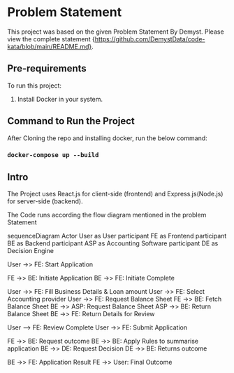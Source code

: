 # Problem Statement

This project was based on the given Problem Statement By Demyst. Please view the complete statement {https://github.com/DemystData/code-kata/blob/main/README.md}.

## Pre-requirements

To run this project:
1. Install Docker in your system.

## Command to Run the Project
After Cloning the repo and installing docker, run the below command:

### `docker-compose up --build`

## Intro

The Project uses React.js for client-side (frontend) and Express.js(Node.js) for server-side (backend).

The Code runs according the flow diagram mentioned in the problem Statement

sequenceDiagram
  Actor User as User
  participant FE as Frontend
  participant BE as Backend
  participant ASP as Accounting Software
  participant DE as Decision Engine

  User ->> FE: Start Application

  FE ->> BE: Initiate Application
  BE ->> FE: Initiate Complete

  User ->> FE: Fill Business Details & Loan amount
  User ->> FE: Select Accounting provider
  User ->> FE: Request Balance Sheet
  FE ->> BE: Fetch Balance Sheet
  BE ->> ASP: Request Balance Sheet
  ASP ->> BE: Return Balance Sheet
  BE ->> FE: Return Details for Review

  User --> FE: Review Complete
  User ->> FE: Submit Application

  FE ->> BE: Request outcome
  BE ->> BE: Apply Rules to summarise application
  BE ->> DE: Request Decision
  DE ->> BE: Returns outcome

  BE ->> FE: Application Result
  FE ->> User: Final Outcome


